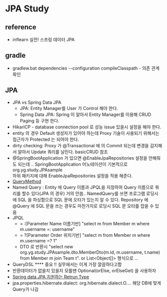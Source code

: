 # JPA Study 

## reference 
- inflearn 실전! 스프링 데이터 JPA



## gradle 
- gradlew.bat dependencies --configuration compileClasspath - 의존 관계확인 


## JPA
- JPA vs Spring Data JPA
    - JPA: Entity Manager를 User 가 Control 해야 한다. 
    - Spring Data JPA: Spring 이 알아서 Entity Manager를 이용해 CRUD Paging 등 구현 한다.
- HikariCP - database connection pool 로 성능 issue 있을시 설정을 해야 한다. 
- entity 의 경우 Default 생성자가 있어야 하는데 Proxy 기술이 사용되기 위해서는 접근자가 Protected 는 되어야 한다. 
- dirty checking: Proxy 가 @Transactional 에 의 Commit 되는데 변경을 감지해서 알아서 Update 쿼리를 날린다. basicCRUD 참조
- @SpringBootApplication 가 있으면 @EnableJpaRepositories 설정을 안해줘도 되는데 .. SpringBootApplication 어노테이션이 기본적으로 org.yg.study.JPAsample <br />
하위 패키지에 대해 EnableJpaRepositories 설정을 적용 해준다.
- [QueryMethod](https://docs.spring.io/spring-data/jpa/docs/current/reference/html/#jpa.query-methods)
- Named Query : Entity 에 Query 이름과 JPQL을 지정하여 Query 이름으로 쿼리를 할수 있다(JPA 의 경우) 거의 안씀.. NamedQuery를 쓰면 프로그램 로딩시에 SQL 을 파싱함으로 SQL 문에 오타가 있는지 알 수 있다. 
  Repository 에 @Query 에 SQL 문을 쓰는 경우도 마찬가지로 로딩시 SQL 문 오타를 잡을 수 있음  
- JPQL
  - = :[Parameter Name 이름기반] "select m from Member m where m.username =: username"
  - = ?[Parameter Order 위치기반] "select m from Member m where m.username =? 1"
  - DTO 로 반환시 "select new org.yg.study.JPAsample.dto.MemberDto(m.id, m.username, t.name) from Member m join Team t".
  or List<Object[]> 형식으로 ...
- QueryDSL **** 중요 !! 실무에서는 이게 가장 깔끔하다고함 
- 반환데이터가 없을지 있을지 모를땐  Optional(orElse, orElseGet) 을 사용하자 
- [Spring data JPA 지원하는 Retrun Type](https://docs.spring.io/spring-data/jpa/docs/current/reference/html/#repository-query-return-types)
- jpa.properties.hibernate.dialect: org.hibernate.dialect.O.... 해당 DB에 맞게 Query가 나감 
